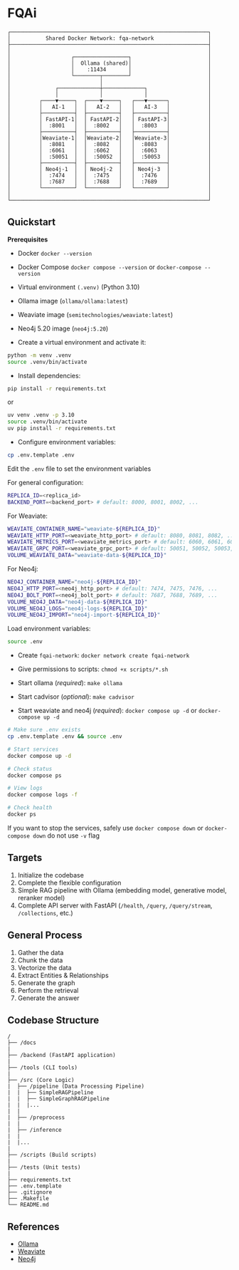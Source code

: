 # FQAi

```
┌──────────────────────────────────────────────────────────────┐
│           Shared Docker Network: fqa-network                 │
├──────────────────────────────────────────────────────────────┤
│                                                              │
│                   ┌─────────────────┐                        │
│                   │  Ollama (shared)│                        │
│                   │    :11434       │                        │
│                   └────────┬────────┘                        │
│                            │                                 │
│              ┌─────────────┼─────────────┐                   │
│              │             │             │                   │
│         ┌────▼─────┐  ┌────▼─────┐   ┌───▼──────┐            │
│         │   AI-1   │  │   AI-2   │   │   AI-3   │            │
│         ├──────────┤  ├──────────┤   ├──────────┤            │
│         │ FastAPI-1│  │ FastAPI-2│   │ FastAPI-3│            │
│         │  :8001   │  │  :8002   │   │  :8003   │            │
│         ├──────────┤  ├──────────┤   ├──────────┤            │
│         │Weaviate-1│  │Weaviate-2│   │Weaviate-3│            │
│         │  :8081   │  │  :8082   │   │  :8083   │            │
│         │  :6061   │  │  :6062   │   │  :6063   │            │
│         │  :50051  │  │  :50052  │   │  :50053  │            │
│         ├──────────┤  ├──────────┤   ├──────────┤            │
│         │ Neo4j-1  │  │ Neo4j-2  │   │ Neo4j-3  │            │
│         │  :7474   │  │  :7475   │   │  :7476   │            │
│         │  :7687   │  │  :7688   │   │  :7689   │            │
│         └──────────┘  └──────────┘   └──────────┘            │
│                                                              │
└──────────────────────────────────────────────────────────────┘
```

## Quickstart

**Prerequisites**

- Docker `docker --version`
- Docker Compose `docker compose --version` or `docker-compose --version`
- Virtual environment `(.venv)` (Python 3.10)
- Ollama image (`ollama/ollama:latest`)
- Weaviate image (`semitechnologies/weaviate:latest`)
- Neo4j 5.20 image (`neo4j:5.20`)

- Create a virtual environment and activate it:

```bash
python -m venv .venv
source .venv/bin/activate
```

- Install dependencies:

```bash
pip install -r requirements.txt
```

or 

```bash
uv venv .venv -p 3.10
source .venv/bin/activate
uv pip install -r requirements.txt
```

- Configure environment variables:

```bash
cp .env.template .env
```

Edit the `.env` file to set the environment variables

For general configuration:

```bash
REPLICA_ID=<replica_id>
BACKEND_PORT=<backend_port> # default: 8000, 8001, 8002, ...

```

For Weaviate:

```bash
WEAVIATE_CONTAINER_NAME="weaviate-${REPLICA_ID}"
WEAVIATE_HTTP_PORT=<weaviate_http_port> # default: 8080, 8081, 8082, ...
WEAVIATE_METRICS_PORT=<weaviate_metrics_port> # default: 6060, 6061, 6062, ...
WEAVIATE_GRPC_PORT=<weaviate_grpc_port> # default: 50051, 50052, 50053, ...
VOLUME_WEAVIATE_DATA="weaviate-data-${REPLICA_ID}"

```

For Neo4j:

```bash
NEO4J_CONTAINER_NAME="neo4j-${REPLICA_ID}"
NEO4J_HTTP_PORT=<neo4j_http_port> # default: 7474, 7475, 7476, ...
NEO4J_BOLT_PORT=<neo4j_bolt_port> # default: 7687, 7688, 7689, ...
VOLUME_NEO4J_DATA="neo4j-data-${REPLICA_ID}"
VOLUME_NEO4J_LOGS="neo4j-logs-${REPLICA_ID}"
VOLUME_NEO4J_IMPORT="neo4j-import-${REPLICA_ID}"
```

Load environment variables:

```bash
source .env
```

- Create `fqai-network`: `docker network create fqai-network`

- Give permissions to scripts: `chmod +x scripts/*.sh`

- Start ollama (*required*): `make ollama`

- Start cadvisor (*optional*): `make cadvisor`

- Start weaviate and neo4j (*required*): `docker compose up -d` or `docker-compose up -d`

```bash
# Make sure .env exists
cp .env.template .env && source .env

# Start services
docker compose up -d

# Check status
docker compose ps

# View logs
docker compose logs -f

# Check health
docker ps
```

If you want to stop the services, safely use `docker compose down` or `docker-compose down` do not use `-v` flag


## Targets
1. Initialize the codebase
2. Complete the flexible configuration
3. Simple RAG pipeline with Ollama (embedding model, generative model, reranker model)
4. Complete API server with FastAPI (`/health`, `/query`, `/query/stream`, `/collections`, etc.)

## General Process
1. Gather the data
2. Chunk the data
3. Vectorize the data
4. Extract Entities & Relationships
5. Generate the graph
6. Perform the retrieval
7. Generate the answer


## Codebase Structure

```
/
├── /docs
|
├── /backend (FastAPI application)
|
├── /tools (CLI tools)
|
├── /src (Core Logic)
|  ├── /pipeline (Data Processing Pipeline)
|  |  ├── SimpleRAGPipeline
|  |  ├── SimpleGraphRAGPipeline
|  |  |...
|  |  
|  ├── /preprocess
|  |
|  ├── /inference
|  |
|  |...
|
├── /scripts (Build scripts)
|
├── /tests (Unit tests)
|
├── requirements.txt
├── .env.template
├── .gitignore
├── .Makefile
└── README.md
```

## References

- [Ollama](https://ollama.com/)
- [Weaviate](https://weaviate.io/)
- [Neo4j](https://neo4j.com/)